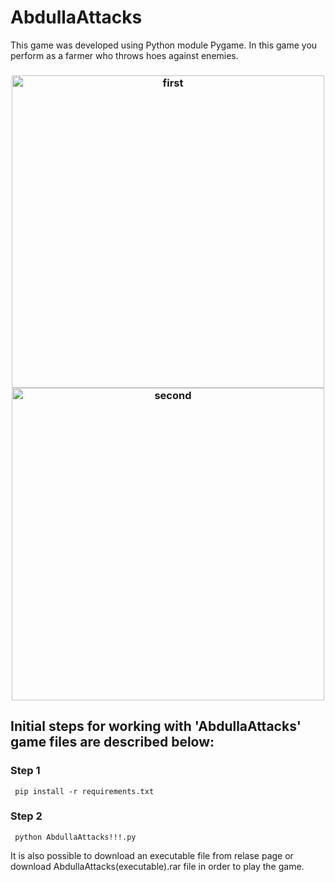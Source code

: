 # AbdullaAttacks

This game was developed using Python module Pygame. In this game you perform as a farmer who throws hoes against enemies.

<h3> 
     
     
<div align="center">
     <img src="https://user-images.githubusercontent.com/106261886/178915689-f2c249f6-55b6-42c1-93d5-14169b2a96b1.png" alt="first" width="500">
     <img src="https://user-images.githubusercontent.com/106261886/178915715-b8476bab-99e5-446c-873e-11fa39ff5b41.png" alt="second" width="500">
</div>



## Initial steps for working with 'AbdullaAttacks' game files are described below:
### Step 1
     pip install -r requirements.txt
### Step 2
     python AbdullaAttacks!!!.py
     
It is also possible to download an executable file from relase page or download AbdullaAttacks(executable).rar file in order to play the game.
  






